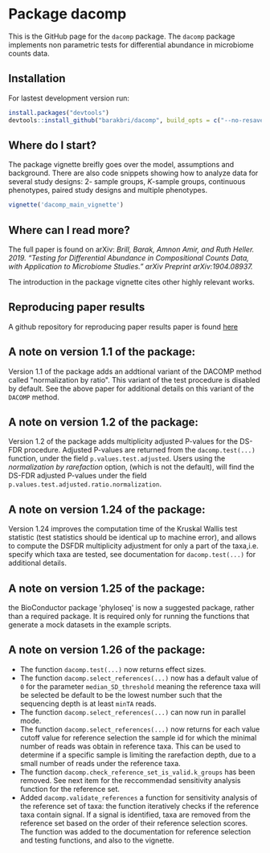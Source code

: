 # Package dacomp
This is the GitHub page for the `dacomp` package. The `dacomp` package implements non parametric tests for differential abundance in microbiome counts data. 

## Installation
For lastest development version run:

```r
install.packages("devtools")
devtools::install_github("barakbri/dacomp", build_opts = c("--no-resave-data", "--no-manual"))
```

## Where do I start?
The package vignette breifly goes over the model, assumptions and background. There are also code snippets showing how to analyze data for several study designs: 2- sample groups, $K$-sample groups, continuous phenotypes, paired study designs and multiple phenotypes.

```r
vignette('dacomp_main_vignette')
```


## Where can I read more?

The full paper is found on arXiv:
*Brill, Barak, Amnon Amir, and Ruth Heller. 2019. “Testing for Differential Abundance in Compositional Counts Data, with Application to Microbiome Studies.” arXiv Preprint arXiv:1904.08937.*

The introduction in the package vignette cites other highly relevant works.

## Reproducing paper results
A github repository for reproducing paper results paper is found [here](https://github.com/barakbri/CompositionalAnalysis_CodeBase)

## A note on version 1.1 of the package:
Version 1.1 of the package adds an addtional variant of the DACOMP method called "normalization by ratio". This variant of the test procedure is disabled by default. See the above paper for additional details on this variant of the `DACOMP` method.


## A note on version 1.2 of the package:
Version 1.2 of the package adds multiplicity adjusted P-values for the DS-FDR procedure. Adjusted P-values are returned from the `dacomp.test(...)` function, under the field `p.values.test.adjusted`. Users using the *normalization by rarefaction* option, (which is not the default), will find the DS-FDR adjusted P-values under the field `p.values.test.adjusted.ratio.normalization`.


## A note on version 1.24 of the package:
Version 1.24 improves the computation time of the Kruskal Wallis test statistic (test statistics should be identical up to machine error), and allows to compute the DSFDR multiplicity adjustment for only a part of the taxa,i.e. specify which taxa are tested, see documentation for `dacomp.test(...)` for additional details.

## A note on version 1.25 of the package:
the BioConductor package 'phyloseq' is now a suggested package, rather than a required package. It is required only for running the functions that generate a mock datasets in the example scripts.


## A note on version 1.26 of the package:
- The function `dacomp.test(...)` now returns effect sizes.
- The function `dacomp.select_references(...)` now has a default value of `0` for the parameter       `median_SD_threshold` meaning the reference taxa will be selected be default to be the lowest number such that the sequencing depth is at least `minTA` reads.
- The function  `dacomp.select_references(...)` can now run in parallel mode.
- The function  `dacomp.select_references(...)` now returns for each value cutoff value for reference selection the sample id for which the minimal number of reads was obtain in reference taxa. This can be used to determine if a specific sample is limiting the rarefaction depth, due to a small number of reads under the reference taxa.
- The function `dacomp.check_reference_set_is_valid.k_groups` has been removed. See next item for the reccommendad sensitivity analysis function for the reference set.
- Added `dacomp.validate_references` a function for sensitivity analysis of the reference set of taxa: the function iteratively checks if the reference taxa contain signal. If a signal is identified, taxa are removed from the reference set based on the order of their reference selection scores. The function was added to the documentation for reference selection and testing functions, and also to the vignette.